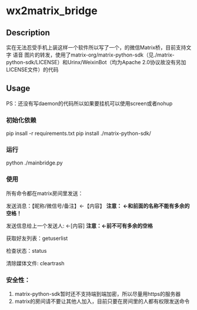 # wx2matrix_bridge

## Description
  实在无法忍受手机上装这样一个软件所以写了一个，的微信Matrix桥，目前支持文字 语音 图片的转发，使用了matrix-org/matrix-python-sdk（见./matrix-python-sdk/LICENSE）和Urinx/WeixinBot（均为Apache 2.0协议故没有另加LICENSE文件）的代码

## Usage
PS：还没有写daemon的代码所以如果要挂机可以使用screen或者nohup
### 初始化依赖
  pip insall -r requirements.txt
  pip install ./matrix-python-sdk/
### 运行
  python ./mainbridge.py
### 使用
  所有命令都在matrix房间里发送：
  
  发送消息：【昵称/微信号/备注】<-【内容】 **注意： <-和前面的名称不能有多余的空格！**
  
  发送信息给上一个发送人: <-[内容] **注意：<-前不可有多余的空格**
  
  获取好友列表：getuserlist
  
  检查状态：status
  
  清除媒体文件: cleartrash
### 安全性：
  1. matrix-python-sdk暂时还不支持端到端加密，所以尽量用https的服务器
  2. matrix的房间请不要让其他人加入，目前只要在房间里的人都有权限发送命令
